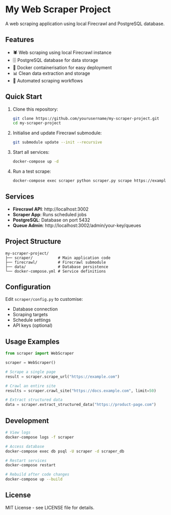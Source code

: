 # My Web Scraper Project

A web scraping application using local Firecrawl and PostgreSQL database.

## Features

- 🕷️ Web scraping using local Firecrawl instance
- 🗄️ PostgreSQL database for data storage
- 🐳 Docker containerisation for easy deployment
- 📊 Clean data extraction and storage
- 🔄 Automated scraping workflows

## Quick Start

1. Clone this repository:
   ```bash
   git clone https://github.com/yourusername/my-scraper-project.git
   cd my-scraper-project
   ```

2. Initialise and update Firecrawl submodule:
   ```bash
   git submodule update --init --recursive
   ```

3. Start all services:
   ```bash
   docker-compose up -d
   ```

4. Run a test scrape:
   ```bash
   docker-compose exec scraper python scraper.py scrape https://example.com
   ```

## Services

- **Firecrawl API**: http://localhost:3002
- **Scraper App**: Runs scheduled jobs
- **PostgreSQL**: Database on port 5432
- **Queue Admin**: http://localhost:3002/admin/your-key/queues

## Project Structure

```
my-scraper-project/
├── scraper/           # Main application code
├── firecrawl/         # Firecrawl submodule
├── data/              # Database persistence
└── docker-compose.yml # Service definitions
```

## Configuration

Edit `scraper/config.py` to customise:
- Database connection
- Scraping targets
- Schedule settings
- API keys (optional)

## Usage Examples

```python
from scraper import WebScraper

scraper = WebScraper()

# Scrape a single page
result = scraper.scrape_url("https://example.com")

# Crawl an entire site
results = scraper.crawl_site("https://docs.example.com", limit=50)

# Extract structured data
data = scraper.extract_structured_data("https://product-page.com")
```

## Development

```bash
# View logs
docker-compose logs -f scraper

# Access database
docker-compose exec db psql -U scraper -d scraper_db

# Restart services
docker-compose restart

# Rebuild after code changes
docker-compose up --build
```

## License

MIT License - see LICENSE file for details.